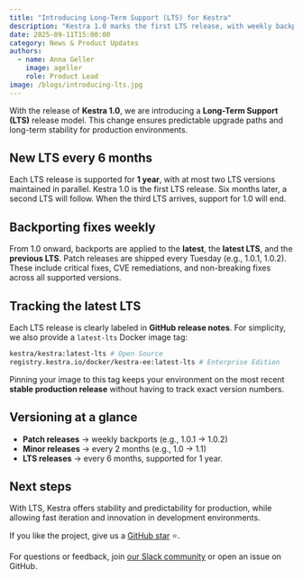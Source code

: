 ```yaml
---
title: "Introducing Long-Term Support (LTS) for Kestra"
description: "Kestra 1.0 marks the first LTS release, with weekly backports and one year of guaranteed maintenance for each LTS version."
date: 2025-09-11T15:00:00
category: News & Product Updates
authors:
  - name: Anna Geller
    image: ageller
    role: Product Lead
image: /blogs/introducing-lts.jpg
---
```


With the release of **Kestra 1.0**, we are introducing a **Long-Term Support (LTS)** release model. This change ensures predictable upgrade paths and long-term stability for production environments.

## New LTS every 6 months

Each LTS release is supported for **1 year**, with at most two LTS versions maintained in parallel. Kestra 1.0 is the first LTS release. Six months later, a second LTS will follow. When the third LTS arrives, support for 1.0 will end.

## Backporting fixes weekly

From 1.0 onward, backports are applied to the **latest**, the **latest LTS**, and the **previous LTS**. Patch releases are shipped every Tuesday (e.g., 1.0.1, 1.0.2). These include critical fixes, CVE remediations, and non-breaking fixes across all supported versions.

## Tracking the latest LTS

Each LTS release is clearly labeled in **GitHub release notes**. For simplicity, we also provide a `latest-lts` Docker image tag:

```bash
kestra/kestra:latest-lts # Open Source
registry.kestra.io/docker/kestra-ee:latest-lts # Enterprise Edition
```

Pinning your image to this tag keeps your environment on the most recent **stable production release** without having to track exact version numbers.

## Versioning at a glance

- **Patch releases** → weekly backports (e.g., 1.0.1 → 1.0.2)
- **Minor releases** → every 2 months (e.g., 1.0 → 1.1)
- **LTS releases** → every 6 months, supported for 1 year.

## Next steps

With LTS, Kestra offers stability and predictability for production, while allowing fast iteration and innovation in development environments.

If you like the project, give us a [GitHub star](https://github.com/kestra-io/kestra) ⭐️.

For questions or feedback, join [our Slack community](http://kestra.io/slack) or open an issue on GitHub.
